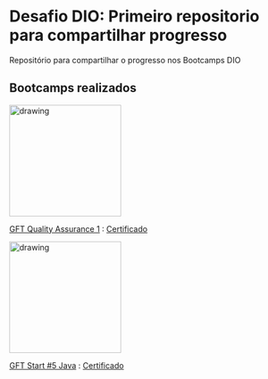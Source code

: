 # Desafio DIO: Primeiro repositorio para compartilhar progresso

Repositório para compartilhar o progresso nos Bootcamps DIO


## Bootcamps realizados

<img src="https://hermes.digitalinnovation.one/tracks/936b7d01-ec68-409b-9db7-e1a5c06a3efe.png" alt="drawing" width="200"/>

[GFT Quality Assurance 1](https://web.dio.me/track/gft-quality-assurance-1) : [Certificado](https://www.dio.me/certificate/CCA10D24/share) 

<img src="https://hermes.digitalinnovation.one/tracks/6e1f59b9-2207-40b8-8cd4-feef0e668832.png" alt="drawing" width="200"/>

[GFT Start #5 Java](https://web.dio.me/track/gft-start-5-java) : [Certificado](https://www.dio.me/certificate/F6C86CC2/share)
